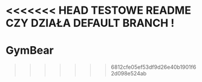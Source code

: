 <<<<<<< HEAD
TESTOWE README CZY DZIAŁA DEFAULT BRANCH !
=======
# GymBear
>>>>>>> 6812cfe05ef53df9d26e40b1901f62d098e524ab

